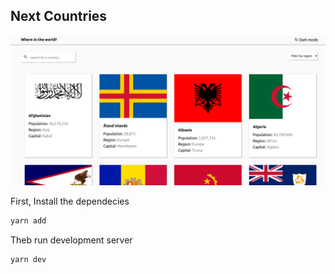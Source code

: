 ## Next Countries

![nextcountries](images/countries.png 'Next Countries')

First, Install the dependecies

```bash
yarn add
```

Theb run development server

```bash
yarn dev
```
